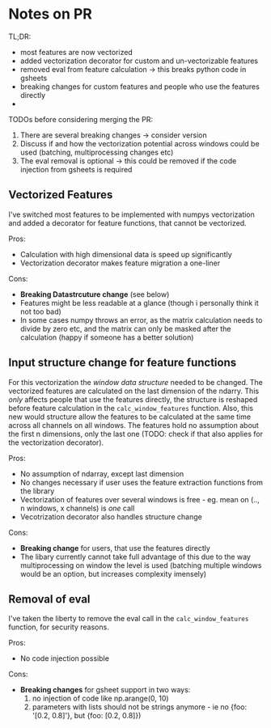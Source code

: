# Notes on PR

TL;DR:
- most features are now vectorized
- added vectorization decorator for custom and un-vectorizable features
- removed eval from feature calculation -> this breaks python code in gsheets
- breaking changes for custom features and people who use the features directly
- 

TODOs before considering merging the PR:
1. There are several breaking changes -> consider version
2. Discuss if and how the vectorization potential across windows could be used (batching, multiprocessing changes etc)
3. The eval removal is optional -> this could be removed if the code injection from gsheets is required


## Vectorized Features
I've switched most features to be implemented with numpys vectorization and added a decorator for feature functions, that cannot be vectorized.

Pros: 
- Calculation with high dimensional data is speed up significantly
- Vectorization decorator makes feature migration a one-liner

Cons:
- **Breaking Datastrcuture change** (see below)
- Features might be less readable at a glance (though i personally think it not too bad)
- In some cases numpy throws an error, as the matrix calculation needs to divide by zero etc, and the matrix can only be masked after the calculation (happy if someone has a better solution)


## Input structure change for feature functions
For this vectorization the *window data structure* needed to be changed. The vectorized features are calculated on the last dimension of the ndarry. This *only* affects people that use the features directly, the structure is reshaped before feature calculation in the `calc_window_features` function. Also, this new would structure allow the features to be calculated at the same time across all channels on all windows. The features hold no assumption about the first n dimensions, only the last one (TODO: check if that also applies for the vectorization decorator).

Pros:
- No assumption of ndarray, except last dimension
- No changes necessary if user uses the feature extraction functions from the library
- Vectorization of features over several windows is free - eg. mean on (.., n windows, x channels) is *one* call
- Vecotrization decorator also handles structure change

Cons:
- **Breaking change** for users, that use the features directly
- The libary currently cannot take full advantage of this due to the way multiprocessing on window the level is used (batching multiple windows would be an option, but increases complexity imensely)


## Removal of eval
I've taken the liberty to remove the eval call in the `calc_window_features` function, for security reasons.

Pros:
- No code injection possible

Cons:
- **Breaking changes** for gsheet support in two ways:
    1. no injection of code like np.arange(0, 10)
    2. parameters with lists should not be strings anymore - ie no {foo: '[0.2, 0.8]'}, but {foo: [0.2, 0.8]})  



